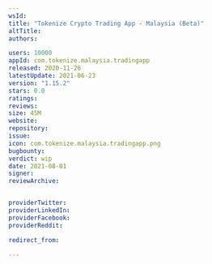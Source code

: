 ```yaml
---
wsId: 
title: "Tokenize Crypto Trading App - Malaysia (Beta)"
altTitle: 
authors:

users: 10000
appId: com.tokenize.malaysia.tradingapp
released: 2020-11-26
latestUpdate: 2021-06-23
version: "1.15.2"
stars: 0.0
ratings: 
reviews: 
size: 45M
website: 
repository: 
issue: 
icon: com.tokenize.malaysia.tradingapp.png
bugbounty: 
verdict: wip
date: 2021-08-01
signer: 
reviewArchive:


providerTwitter: 
providerLinkedIn: 
providerFacebook: 
providerReddit: 

redirect_from:

---
```



